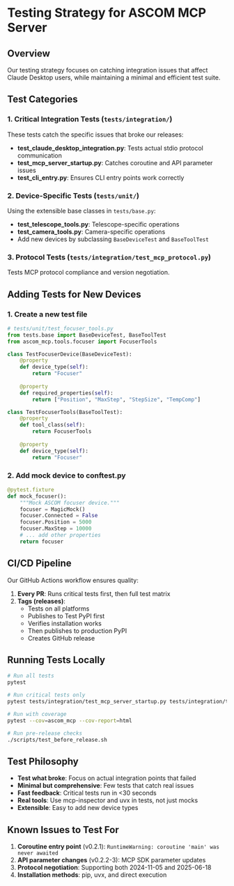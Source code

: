 # Testing Strategy for ASCOM MCP Server

## Overview

Our testing strategy focuses on catching integration issues that affect Claude Desktop users, while maintaining a minimal and efficient test suite.

## Test Categories

### 1. Critical Integration Tests (`tests/integration/`)

These tests catch the specific issues that broke our releases:

- **test_claude_desktop_integration.py**: Tests actual stdio protocol communication
- **test_mcp_server_startup.py**: Catches coroutine and API parameter issues  
- **test_cli_entry.py**: Ensures CLI entry points work correctly

### 2. Device-Specific Tests (`tests/unit/`)

Using the extensible base classes in `tests/base.py`:

- **test_telescope_tools.py**: Telescope-specific operations
- **test_camera_tools.py**: Camera-specific operations
- Add new devices by subclassing `BaseDeviceTest` and `BaseToolTest`

### 3. Protocol Tests (`tests/integration/test_mcp_protocol.py`)

Tests MCP protocol compliance and version negotiation.

## Adding Tests for New Devices

### 1. Create a new test file

```python
# tests/unit/test_focuser_tools.py
from tests.base import BaseDeviceTest, BaseToolTest
from ascom_mcp.tools.focuser import FocuserTools

class TestFocuserDevice(BaseDeviceTest):
    @property
    def device_type(self):
        return "Focuser"
    
    @property
    def required_properties(self):
        return ["Position", "MaxStep", "StepSize", "TempComp"]

class TestFocuserTools(BaseToolTest):
    @property
    def tool_class(self):
        return FocuserTools
    
    @property 
    def device_type(self):
        return "Focuser"
```

### 2. Add mock device to conftest.py

```python
@pytest.fixture
def mock_focuser():
    """Mock ASCOM focuser device."""
    focuser = MagicMock()
    focuser.Connected = False
    focuser.Position = 5000
    focuser.MaxStep = 10000
    # ... add other properties
    return focuser
```

## CI/CD Pipeline

Our GitHub Actions workflow ensures quality:

1. **Every PR**: Runs critical tests first, then full test matrix
2. **Tags (releases)**: 
   - Tests on all platforms
   - Publishes to Test PyPI first
   - Verifies installation works
   - Then publishes to production PyPI
   - Creates GitHub release

## Running Tests Locally

```bash
# Run all tests
pytest

# Run critical tests only
pytest tests/integration/test_mcp_server_startup.py tests/integration/test_claude_desktop_integration.py

# Run with coverage
pytest --cov=ascom_mcp --cov-report=html

# Run pre-release checks
./scripts/test_before_release.sh
```

## Test Philosophy

- **Test what broke**: Focus on actual integration points that failed
- **Minimal but comprehensive**: Few tests that catch real issues
- **Fast feedback**: Critical tests run in <30 seconds
- **Real tools**: Use mcp-inspector and uvx in tests, not just mocks
- **Extensible**: Easy to add new device types

## Known Issues to Test For

1. **Coroutine entry point** (v0.2.1): `RuntimeWarning: coroutine 'main' was never awaited`
2. **API parameter changes** (v0.2.2-3): MCP SDK parameter updates
3. **Protocol negotiation**: Supporting both 2024-11-05 and 2025-06-18
4. **Installation methods**: pip, uvx, and direct execution